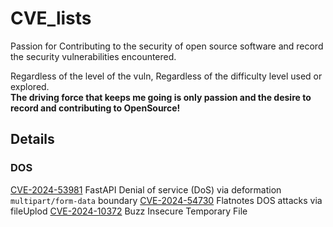 # CVE_lists
Passion for Contributing to the security of open source software and record the security vulnerabilities encountered.

Regardless of the level of the vuln, Regardless of the difficulty level used or explored.  
**The driving force that keeps me going is only passion and the desire to record and contributing to OpenSource!**

## Details 

### DOS 
[CVE-2024-53981](https://github.com/advisories/GHSA-59g5-xgcq-4qw3)  FastAPI Denial of service (DoS) via deformation `multipart/form-data` boundary
[CVE-2024-54730](https://www.cve.org/CVERecord?id=CVE-2024-54730)     Flatnotes DOS attacks via fileUplod 
[CVE-2024-10372](https://github.com/Startr4ck/CVE_lists/blob/main/buzz/Insecure%20Temporary%20File%20in%20BUZZ.md)  Buzz Insecure Temporary File

